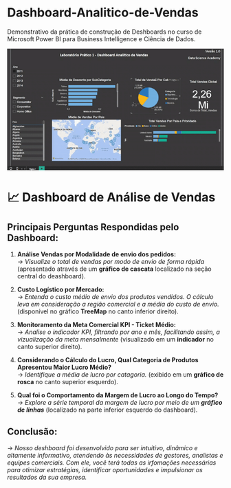 # Dashboard-Analitico-de-Vendas

Demonstrativo da prática de construção de Deshboards no curso de Microsoft Power BI para Business Intelligence e Ciência de Dados.

![](demonstrativo_relatorio.gif)


# 📈 Dashboard de Análise de Vendas

## **Principais Perguntas Respondidas pelo Dashboard:**

1. **Análise Vendas por Modalidade de envio dos pedidos:**  
   → *Visualize o total de vendas por modo de envio de forma rápida* (apresentado através de um **gráfico de cascata** localizado na seção central do deashboard).  

2. **Custo Logístico por Mercado:**  
   → *Entenda o custo médio de envio dos produtos vendidos. O cálculo leva em consideração a região comercial e a média do custo de envio.* (disponível no gráfico **TreeMap** no canto inferior direito).  

3. **Monitoramento da Meta Comercial KPI - Ticket Médio:**  
   → *Analise o indicador KPI, filtrando por ano e mês, facilitando assim, a vizualização da meta mensalmente* (visualizado em um **indicador** no canto superior direito).  

4. **Considerando o Cálculo do Lucro, Qual Categoria de Produtos Apresentou Maior Lucro Médio?**  
   → *Identifique a média de lucro por catagoria.* (exibido em um **gráfico de rosca** no canto superior esquerdo).  

5. **Qual foi o Comportamento da Margem de Lucro ao Longo do Tempo?**  
    → *Explore a série temporal da margem de lucro por meio de um **gráfico de linhas*** (localizado na parte inferior esquerdo do dashboard).  

## **Conclusão:**
   → *Nosso deshboard foi desenvolvido para ser intuitivo, dinâmico e altamente informativo, atendendo às necessidades de gestores, analistas e equipes comerciais. Com ele, você terá todas as irfomações necessárias para otimizar estratégias, identificar oportunidades e impulsionar os resultados da sua empresa.*  
